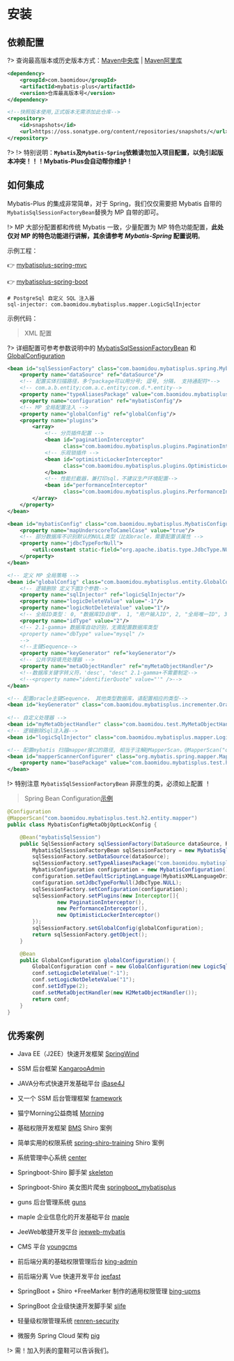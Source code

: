 # 安装

## 依赖配置

?> 查询最高版本或历史版本方式：[Maven中央库](http://search.maven.org/#search%7Cga%7C1%7Cg%3A%22com.baomidou%22%20AND%20a%3A%22mybatis-plus%22) | [Maven阿里库](http://maven.aliyun.com/nexus/#nexus-search;quick~mybatis-plus)
```xml
<dependency>
    <groupId>com.baomidou</groupId>
    <artifactId>mybatis-plus</artifactId>
    <version>仓库最高版本号</version>
</dependency>

<!--快照版本使用,正式版本无需添加此仓库-->
<repository>
    <id>snapshots</id>
    <url>https://oss.sonatype.org/content/repositories/snapshots/</url>
</repository>

```	
?>
!> 特别说明：**`Mybatis`及`Mybatis-Spring`依赖请勿加入项目配置，以免引起版本冲突！！！Mybatis-Plus会自动帮你维护！**

## 如何集成

Mybatis-Plus 的集成非常简单，对于 Spring，我们仅仅需要把 Mybatis 自带的`MybatisSqlSessionFactoryBean`替换为 MP 自带的即可。

!> MP 大部分配置都和传统 Mybatis 一致，少量配置为 MP 特色功能配置，**此处仅对 MP 的特色功能进行讲解，其余请参考 _Mybatis-Spring_ 配置说明**。

示例工程：

👉 [mybatisplus-spring-mvc](https://git.oschina.net/baomidou/mybatisplus-spring-mvc)

👉 [mybatisplus-spring-boot](https://git.oschina.net/baomidou/mybatisplus-spring-boot)

```
# PostgreSql 自定义 SQL 注入器
sql-injector: com.baomidou.mybatisplus.mapper.LogicSqlInjector
```


示例代码：

> XML 配置

?> 详细配置可参考参数说明中的 [MybatisSqlSessionFactoryBean](/api?id=mybatissqlsessionfactorybean) 和 [GlobalConfiguration](/api?id=globalconfiguration)

```xml
<bean id="sqlSessionFactory" class="com.baomidou.mybatisplus.spring.MybatisSqlSessionFactoryBean">
    <property name="dataSource" ref="dataSource"/>
    <!-- 配置实体扫描路径，多个package可以用分号; 逗号, 分隔， 支持通配符*-->
    <!-- com.a.b.entity;com.a.c.entity;com.d.*.entity-->
    <property name="typeAliasesPackage" value="com.baomidou.mybatisplus.test.h2.entity"/>
    <property name="configuration" ref="mybatisConfig"/>
    <!-- MP 全局配置注入 -->
    <property name="globalConfig" ref="globalConfig"/>
    <property name="plugins">
        <array>
            <!-- 分页插件配置 -->
            <bean id="paginationInterceptor"
                  class="com.baomidou.mybatisplus.plugins.PaginationInterceptor"/>
            <!-- 乐观锁插件 -->    
            <bean id="optimisticLockerInterceptor"
                  class="com.baomidou.mybatisplus.plugins.OptimisticLockerInterceptor">
            </bean>
            <!-- 性能拦截器，兼打印sql，不建议生产环境配置-->
            <bean id="performanceInterceptor"
                  class="com.baomidou.mybatisplus.plugins.PerformanceInterceptor"/>
        </array>
    </property>
</bean>

<bean id="mybatisConfig" class="com.baomidou.mybatisplus.MybatisConfiguration">
    <property name="mapUnderscoreToCamelCase" value="true"/>
    <!-- 部分数据库不识别默认的NULL类型（比如oracle，需要配置该属性 -->
    <property name="jdbcTypeForNull">
        <util:constant static-field="org.apache.ibatis.type.JdbcType.NULL"/>
    </property>
</bean>

<!-- 定义 MP 全局策略 -->
<bean id="globalConfig" class="com.baomidou.mybatisplus.entity.GlobalConfiguration">
    <!-- 逻辑删除 定义下面3个参数-->
    <property name="sqlInjector" ref="logicSqlInjector"/>
    <property name="logicDeleteValue" value="-1"/>
    <property name="logicNotDeleteValue" value="1"/>
    <!-- 全局ID类型： 0, "数据库ID自增"， 1, "用户输入ID", 2, "全局唯一ID", 3, "全局唯一ID"-->
    <property name="idType" value="2"/>
    <!-- 2.1-gamma+ 数据库自动识别，无需配置数据库类型
    <property name="dbType" value="mysql" />
    -->
    <!--主键Sequence-->
    <property name="keyGenerator" ref="keyGenerator"/>
    <!-- 公共字段填充处理器 -->
    <property name="metaObjectHandler" ref="myMetaObjectHandler"/>
    <!--数据库关键字转义符，'desc', "desc" 2.1-gamma+不需要制定-->
    <!--<property name="identifierQuote" value="'" />-->
</bean>

<!-- 配置oracle主键Sequence， 其他类型数据库，请配置相应的类型-->
<bean id="keyGenerator" class="com.baomidou.mybatisplus.incrementer.OracleKeyGenerator"/>
 
<!-- 自定义处理器 -->
<bean id="myMetaObjectHandler" class="com.baomidou.test.MyMetaObjectHandler" />
<!-- 逻辑删除Sql注入器-->
<bean id="logicSqlInjector" class="com.baomidou.mybatisplus.mapper.LogicSqlInjector"/>

<!-- 配置mybatis 扫描mapper接口的路径, 相当于注解@MapperScan，@MapperScan("com.baomidou.mybatisplus.test.h2.entity.mapper")-->
<bean id="mapperScannerConfigurer" class="org.mybatis.spring.mapper.MapperScannerConfigurer">
    <property name="basePackage" value="com.baomidou.mybatisplus.test.h2.entity.mapper"/>
</bean>
```

!> 特别注意 `MybatisSqlSessionFactoryBean` 非原生的类，必须如上配置 ！

> Spring Bean Configuration[示例](https://gitee.com/baomidou/mybatis-plus/tree/dev/mybatis-plus-core/src/test/java/com/baomidou/mybatisplus/test/h2/config)

```java
@Configuration
@MapperScan("com.baomidou.mybatisplus.test.h2.entity.mapper")
public class MybatisConfigMetaObjOptLockConfig {

    @Bean("mybatisSqlSession")
    public SqlSessionFactory sqlSessionFactory(DataSource dataSource, ResourceLoader resourceLoader, GlobalConfiguration globalConfiguration) throws Exception {
        MybatisSqlSessionFactoryBean sqlSessionFactory = new MybatisSqlSessionFactoryBean();
        sqlSessionFactory.setDataSource(dataSource);
        sqlSessionFactory.setTypeAliasesPackage("com.baomidou.mybatisplus.test.h2.entity.persistent");
        MybatisConfiguration configuration = new MybatisConfiguration();
        configuration.setDefaultScriptingLanguage(MybatisXMLLanguageDriver.class);
        configuration.setJdbcTypeForNull(JdbcType.NULL);
        sqlSessionFactory.setConfiguration(configuration);
        sqlSessionFactory.setPlugins(new Interceptor[]{
                new PaginationInterceptor(),
                new PerformanceInterceptor(),
                new OptimisticLockerInterceptor()
        });
        sqlSessionFactory.setGlobalConfig(globalConfiguration);
        return sqlSessionFactory.getObject();
    }

    @Bean
    public GlobalConfiguration globalConfiguration() {
        GlobalConfiguration conf = new GlobalConfiguration(new LogicSqlInjector());
        conf.setLogicDeleteValue("-1");
        conf.setLogicNotDeleteValue("1");
        conf.setIdType(2);
        conf.setMetaObjectHandler(new H2MetaObjectHandler());
        return conf;
    }
}
```

## 优秀案例

- Java EE（J2EE）快速开发框架 [SpringWind](https://gitee.com/baomidou/SpringWind)

- SSM 后台框架 [KangarooAdmin](https://git.oschina.net/zhougaojun/KangarooAdmin)

- JAVA分布式快速开发基础平台 [iBase4J](https://git.oschina.net/iBase4J/iBase4J) 

- 又一个 SSM 后台管理框架 [framework](https://git.oschina.net/sunhan521/framework)

- 猫宁Morning公益商城 [Morning](https://git.oschina.net/Morning_/Morning)

- 基础权限开发框架 [BMS](https://git.oschina.net/eric.xu/BMS)  Shiro 案例

- 简单实用的权限系统 [spring-shiro-training](https://git.oschina.net/wangzhixuan/spring-shiro-training)  Shiro 案例

- 系统管理中心系统 [center](https://git.oschina.net/willenfoo/center)

- Springboot-Shiro 脚手架 [skeleton](https://github.com/fengchangsheng/skeleton)

- Springboot-Shiro 美女图片爬虫 [springboot_mybatisplus](https://git.oschina.net/z77z/springboot_mybatisplus)

- guns 后台管理系统 [guns](http://git.oschina.net/naan1993/guns)

- maple 企业信息化的开发基础平台 [maple](https://git.oschina.net/blind/maple)

- JeeWeb敏捷开发平台 [jeeweb-mybatis](https://git.oschina.net/dataact/jeeweb-mybatis)

- CMS 平台 [youngcms](https://gitee.com/fumiao/youngcms)

- 前后端分离的基础权限管理后台 [king-admin](https://github.com/oukingtim/king-admin)

- 前后端分离 Vue 快速开发平台 [jeefast](https://gitee.com/theodo/jeefast)

- SpringBoot + Shiro +FreeMarker 制作的通用权限管理 [bing-upms](https://gitee.com/xiaobingby/bing-upms)

- SpringBoot 企业级快速开发脚手架 [slife](https://gitee.com/jamen/slife)

- 轻量级权限管理系统 [renren-security](https://gitee.com/babaio/renren-security)

- 微服务 Spring Cloud 架构 [pig](https://gitee.com/log4j/pig)

!> 需！加入列表的童鞋可以告诉我们。


